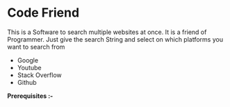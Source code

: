 # Code Friend
This is a Software to search multiple websites at once. It is a friend of Programmer. Just give the search String and select on which platforms you want to search from
- Google
- Youtube
- Stack Overflow
- Github

__Prerequisites :-__

